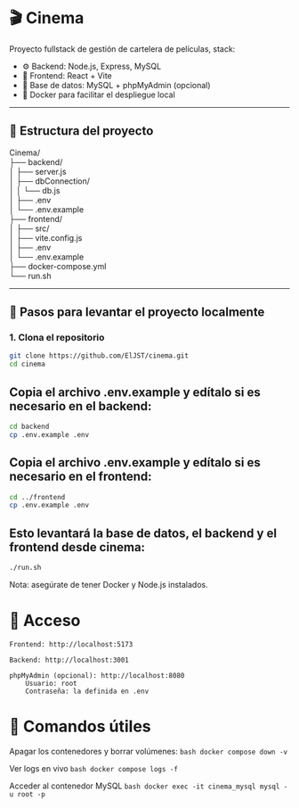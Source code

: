 # 🎬 Cinema

Proyecto fullstack de gestión de cartelera de películas, stack:

- ⚙️ Backend: Node.js, Express, MySQL
- 🎨 Frontend: React + Vite
- 🐬 Base de datos: MySQL + phpMyAdmin (opcional)
- 🐳 Docker para facilitar el despliegue local

---

## 📁 Estructura del proyecto

Cinema/ <br/>
├── backend/ <br/>
│ ├── server.js <br/>
│ ├── dbConnection/ <br/>
│ │ └── db.js <br/>
│ ├── .env <br/>
│ └── .env.example <br/>
├── frontend/ <br/>
│ ├── src/ <br/>
│ ├── vite.config.js <br/>
│ ├── .env <br/>
│ └── .env.example <br/>
├── docker-compose.yml <br/>
└── run.sh <br/>

---

## 🚀 Pasos para levantar el proyecto localmente

### 1. Clona el repositorio

```bash
git clone https://github.com/ElJST/cinema.git
cd cinema
```
## Copia el archivo .env.example y edítalo si es necesario en el backend:

```bash
cd backend
cp .env.example .env
```

## Copia el archivo .env.example y edítalo si es necesario en el frontend:

```bash
cd ../frontend
cp .env.example .env
```

## Esto levantará la base de datos, el backend y el frontend desde cinema:

```bash
./run.sh
```

Nota: asegúrate de tener Docker y Node.js instalados.

# 🧪 Acceso
    Frontend: http://localhost:5173

    Backend: http://localhost:3001

    phpMyAdmin (opcional): http://localhost:8080
        Usuario: root
        Contraseña: la definida en .env

# 🧰 Comandos útiles

Apagar los contenedores y borrar volúmenes:
    ```bash
    docker compose down -v
    ```

Ver logs en vivo
    ```bash
    docker compose logs -f
    ```

Acceder al contenedor MySQL
    ```bash
    docker exec -it cinema_mysql mysql -u root -p
    ```

